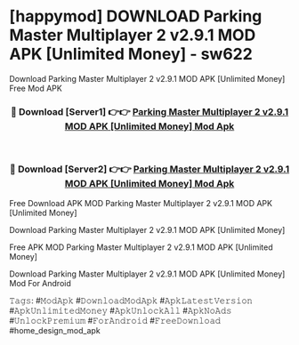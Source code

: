 # [happymod] DOWNLOAD Parking Master Multiplayer 2 v2.9.1 MOD APK [Unlimited Money] - sw622
Download Parking Master Multiplayer 2 v2.9.1 MOD APK [Unlimited Money] Free Mod APK

<div align="center">
<h3>🔴 Download [Server1] 👉👉 <a href="https://apk-comot.site?title=Parking_Master_Multiplayer_2_v2.9.1_MOD_APK_[Unlimited_Money]">Parking Master Multiplayer 2 v2.9.1 MOD APK [Unlimited Money] Mod Apk</a></h3><br>

<h3>🔴 Download [Server2] 👉👉 <a href="https://apk-comot.site?title=Parking_Master_Multiplayer_2_v2.9.1_MOD_APK_[Unlimited_Money]">Parking Master Multiplayer 2 v2.9.1 MOD APK [Unlimited Money] Mod Apk</a></h3>
</div>


Free Download APK MOD Parking Master Multiplayer 2 v2.9.1 MOD APK [Unlimited Money]

Download Parking Master Multiplayer 2 v2.9.1 MOD APK [Unlimited Money] 

Free APK MOD Parking Master Multiplayer 2 v2.9.1 MOD APK [Unlimited Money] 

Download Parking Master Multiplayer 2 v2.9.1 MOD APK [Unlimited Money] Mod For Android

𝚃𝚊𝚐𝚜: #𝙼𝚘𝚍𝙰𝚙𝚔 #𝙳𝚘𝚠𝚗𝚕𝚘𝚊𝚍𝙼𝚘𝚍𝙰𝚙𝚔 #𝙰𝚙𝚔𝙻𝚊𝚝𝚎𝚜𝚝𝚅𝚎𝚛𝚜𝚒𝚘𝚗 #𝙰𝚙𝚔𝚄𝚗𝚕𝚒𝚖𝚒𝚝𝚎𝚍𝙼𝚘𝚗𝚎𝚢 #𝙰𝚙𝚔𝚄𝚗𝚕𝚘𝚌𝚔𝙰𝚕𝚕 #𝙰𝚙𝚔𝙽𝚘𝙰𝚍𝚜 #𝚄𝚗𝚕𝚘𝚌𝚔𝙿𝚛𝚎𝚖𝚒𝚞𝚖 #𝙵𝚘𝚛𝙰𝚗𝚍𝚛𝚘𝚒𝚍 #𝙵𝚛𝚎𝚎𝙳𝚘𝚠𝚗𝚕𝚘𝚊𝚍 #home_design_mod_apk